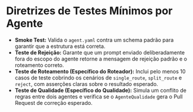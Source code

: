 # Diretrizes de Testes Mínimos por Agente

-   **Smoke Test:** Valida o `agent.yaml` contra um schema padrão para garantir que a estrutura está correta.
-   **Teste de Rejeição:** Garante que um prompt enviado deliberadamente fora do escopo do agente retorne a mensagem de rejeição padrão e o roteamento correto.
-   **Teste de Roteamento (Específico do Roteador):** Inclui pelo menos 10 casos de teste cobrindo os cenários de `single_route`, `split_route` e `reject`, com asserções claras sobre o resultado esperado.
-   **Teste de Qualidade (Específico do Qualidade):** Simula um conflito de regras entre dois agentes e verifica se o `AgenteQualidade` gera o Pull Request de correção esperado.
